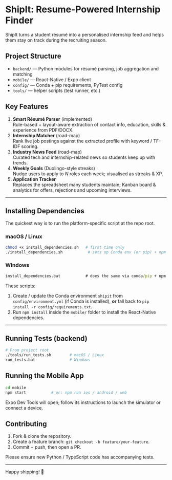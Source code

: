 # ShipIt: Resume-Powered Internship Finder

ShipIt turns a student résumé into a personalised internship feed and helps them stay on track during the recruiting season.

## Project Structure
- `backend/` — Python modules for résumé parsing, job aggregation and matching
- `mobile/`  — React-Native / Expo client
- `config/`  — Conda + pip requirements, PyTest config
- `tools/`   — helper scripts (test runner, etc.)

## Key Features
1. **Smart Résumé Parser** (implemented)  
   Rule-based + layout-aware extraction of contact info, education, skills & experience from PDF/DOCX.
2. **Internship Matcher** (road-map)  
   Rank live job postings against the extracted profile with keyword / TF-IDF scoring.
3. **Industry News Feed** (road-map)  
   Curated tech and internship-related news so students keep up with trends.
4. **Weekly Goals** (Duolingo-style streaks)  
   Nudge users to apply to _N_ roles each week; visualised as streaks & XP.
5. **Application Tracker**  
   Replaces the spreadsheet many students maintain; Kanban board & analytics for offers, rejections and upcoming interviews.

---

## Installing Dependencies
The quickest way is to run the platform-specific script at the repo root.

### macOS / Linux
```bash
chmod +x install_dependencies.sh   # first time only
./install_dependencies.sh           # sets up Conda env (or pip) + npm packages
```

### Windows
```cmd
install_dependencies.bat           # does the same via conda/pip + npm
```
These scripts:
1. Create / update the Conda environment `shipit` from `config/environment.yml` (if Conda is installed), **or** fall back to `pip install -r config/requirements.txt`.
2. Run `npm install` inside the `mobile/` folder to install the React-Native dependencies.

---

## Running Tests (backend)
```bash
# From project root
./tools/run_tests.sh        # macOS / Linux
run_tests.bat               # Windows
```

## Running the Mobile App
```bash
cd mobile
npm start           # or: npm run ios / android / web
```
Expo Dev Tools will open; follow its instructions to launch the simulator or connect a device.

## Contributing
1. Fork & clone the repository.
2. Create a feature branch: `git checkout -b feature/your-feature`.
3. Commit + push, then open a PR.

Please ensure new Python / TypeScript code has accompanying tests.

---

Happy shipping! 🚀
